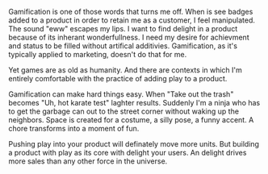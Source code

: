 <!--
title: Gamification doesn't have to be gross
created: 22 June 2014 - 7:35 pm
updated: 22 June 2014 - 8:37 pm
publish: 8 July 2014
slug: add-play
tags: gaming, yoga
-->

Gamification is one of those words that turns me off. When is see badges added
to a product in order to retain me as a customer, I feel manipulated. The sound
"eww" escapes my lips. I want to find delight in a product because of its
inherant wonderfullness. I need my desire for achievment and status to be
filled without artifical additivies. Gamification, as it's typically applied
to marketing, doesn't do that for me.

Yet games are as old as humanity. And there are contexts in which I'm entirely
comfortable with the practice of adding play to a product.

Gamification can make hard things easy. When "Take out the trash" becomes "Uh,
hot karate test" laghter results. Suddenly I'm a ninja who has to get the
garbage can out to the street corner without waking up the neighbors. Space is
created for a costume, a silly pose, a funny accent. A chore transforms into a
moment of fun.

Pushing play into your product will definately move more units. But building
a product with play as its core with delight your users. An delight drives
more sales than any other force in the universe.
